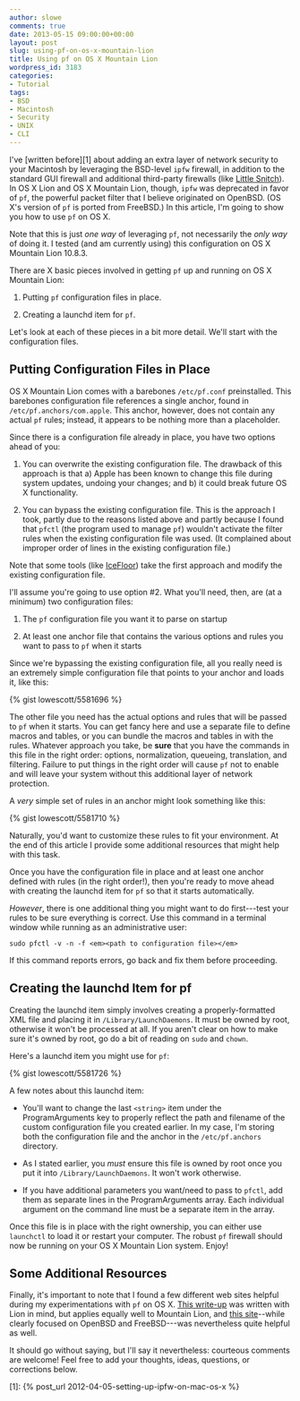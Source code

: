 ```yaml
---
author: slowe
comments: true
date: 2013-05-15 09:00:00+00:00
layout: post
slug: using-pf-on-os-x-mountain-lion
title: Using pf on OS X Mountain Lion
wordpress_id: 3183
categories:
- Tutorial
tags:
- BSD
- Macintosh
- Security
- UNIX
- CLI
---
```


I've [written before][1] about adding an extra layer of network security to your Macintosh by leveraging the BSD-level `ipfw` firewall, in addition to the standard GUI firewall and additional third-party firewalls (like [Little Snitch](http://www.obdev.at/products/littlesnitch/index.html)). In OS X Lion and OS X Mountain Lion, though, `ipfw` was deprecated in favor of `pf`, the powerful packet filter that I believe originated on OpenBSD. (OS X's version of `pf` is ported from FreeBSD.) In this article, I'm going to show you how to use `pf` on OS X.

Note that this is just _one way_ of leveraging `pf`, not necessarily the _only way_ of doing it. I tested (and am currently using) this configuration on OS X Mountain Lion 10.8.3.

There are X basic pieces involved in getting `pf` up and running on OS X Mountain Lion:

1. Putting `pf` configuration files in place.

2. Creating a launchd item for `pf`.

Let's look at each of these pieces in a bit more detail. We'll start with the configuration files.

## Putting Configuration Files in Place

OS X Mountain Lion comes with a barebones `/etc/pf.conf` preinstalled. This barebones configuration file references a single anchor, found in `/etc/pf.anchors/com.apple`. This anchor, however, does not contain any actual `pf` rules; instead, it appears to be nothing more than a placeholder.

Since there is a configuration file already in place, you have two options ahead of you:

1. You can overwrite the existing configuration file. The drawback of this approach is that a) Apple has been known to change this file during system updates, undoing your changes; and b) it could break future OS X functionality.

2. You can bypass the existing configuration file. This is the approach I took, partly due to the reasons listed above and partly because I found that `pfctl` (the program used to manage `pf`) wouldn't activate the filter rules when the existing configuration file was used. (It complained about improper order of lines in the existing configuration file.)

Note that some tools (like [IceFloor](http://www.hanynet.com/icefloor/index.html)) take the first approach and modify the existing configuration file.

I'll assume you're going to use option #2. What you'll need, then, are (at a minimum) two configuration files:

1. The `pf` configuration file you want it to parse on startup

2. At least one anchor file that contains the various options and rules you want to pass to `pf` when it starts

Since we're bypassing the existing configuration file, all you really need is an extremely simple configuration file that points to your anchor and loads it, like this:

{% gist lowescott/5581696 %}

The other file you need has the actual options and rules that will be passed to `pf` when it starts. You can get fancy here and use a separate file to define macros and tables, or you can bundle the macros and tables in with the rules. Whatever approach you take, be **sure** that you have the commands in this file in the right order: options, normalization, queueing, translation, and filtering. Failure to put things in the right order will cause `pf` not to enable and will leave your system without this additional layer of network protection.

A _very_ simple set of rules in an anchor might look something like this:

{% gist lowescott/5581710 %}

Naturally, you'd want to customize these rules to fit your environment. At the end of this article I provide some additional resources that might help with this task.

Once you have the configuration file in place and at least one anchor defined with rules (in the right order!), then you're ready to move ahead with creating the launchd item for `pf` so that it starts automatically.

_However_, there is one additional thing you might want to do first---test your rules to be sure everything is correct. Use this command in a terminal window while running as an administrative user:

    sudo pfctl -v -n -f <em><path to configuration file></em>

If this command reports errors, go back and fix them before proceeding.

## Creating the launchd Item for pf

Creating the launchd item simply involves creating a properly-formatted XML file and placing it in `/Library/LaunchDaemons`. It must be owned by root, otherwise it won't be processed at all. If you aren't clear on how to make sure it's owned by root, go do a bit of reading on `sudo` and `chown`.

Here's a launchd item you might use for `pf`:

{% gist lowescott/5581726 %}

A few notes about this launchd item:

* You'll want to change the last `<string>` item under the ProgramArguments key to properly reflect the path and filename of the custom configuration file you created earlier. In my case, I'm storing both the configuration file and the anchor in the `/etc/pf.anchors` directory.

* As I stated earlier, you _must_ ensure this file is owned by root once you put it into `/Library/LaunchDaemons`. It won't work otherwise.

* If you have additional parameters you want/need to pass to `pfctl`, add them as separate lines in the ProgramArguments array. Each individual argument on the command line must be a separate item in the array.

Once this file is in place with the right ownership, you can either use `launchctl` to load it or restart your computer. The robust `pf` firewall should now be running on your OS X Mountain Lion system. Enjoy!

## Some Additional Resources

Finally, it's important to note that I found a few different web sites helpful during my experimentations with `pf` on OS X. [This write-up](http://krypted.com/mac-os-x/a-cheat-sheet-for-using-pf-in-os-x-lion-and-up/) was written with Lion in mind, but applies equally well to Mountain Lion, and [this site](https://calomel.org/pf_config.html)--while clearly focused on OpenBSD and FreeBSD---was nevertheless quite helpful as well.

It should go without saying, but I'll say it nevertheless: courteous comments are welcome! Feel free to add your thoughts, ideas, questions, or corrections below.

[1]: {% post_url 2012-04-05-setting-up-ipfw-on-mac-os-x %}
